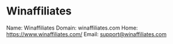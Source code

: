 
# Winaffiliates

Name: Winaffiliates
Domain: winaffiliates.com
Home: https://www.winaffiliates.com/
Email: support@winaffiliates.com
